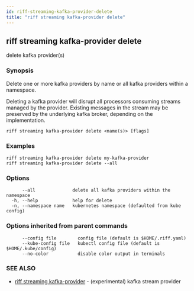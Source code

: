 ```yaml
---
id: riff-streaming-kafka-provider-delete
title: "riff streaming kafka-provider delete"
---
```

## riff streaming kafka-provider delete

delete kafka provider(s)

### Synopsis

Delete one or more kafka providers by name or all kafka providers within a
namespace.

Deleting a kafka provider will disrupt all processors consuming streams managed
by the provider. Existing messages in the stream may be preserved by the
underlying kafka broker, depending on the implementation.

```
riff streaming kafka-provider delete <name(s)> [flags]
```

### Examples

```
riff streaming kafka-provider delete my-kafka-provider
riff streaming kafka-provider delete --all 
```

### Options

```
      --all              delete all kafka providers within the namespace
  -h, --help             help for delete
  -n, --namespace name   kubernetes namespace (defaulted from kube config)
```

### Options inherited from parent commands

```
      --config file        config file (default is $HOME/.riff.yaml)
      --kube-config file   kubectl config file (default is $HOME/.kube/config)
      --no-color           disable color output in terminals
```

### SEE ALSO

* [riff streaming kafka-provider](riff_streaming_kafka-provider.md)	 - (experimental) kafka stream provider

